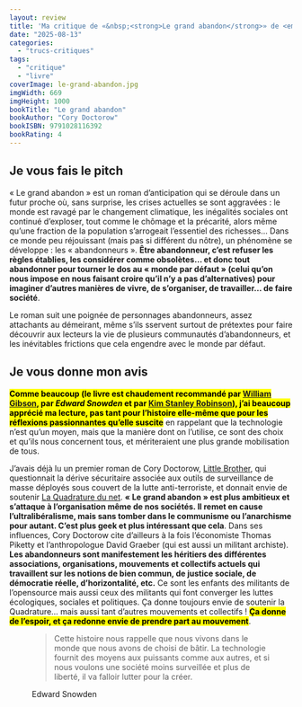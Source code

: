```yaml
---
layout: review
title: 'Ma critique de «&nbsp;<strong>Le grand abandon</strong>» de <em>Cory Doctorow</em>'
date: "2025-08-13"
categories: 
  - "trucs-critiques"
tags: 
  - "critique"
  - "livre"
coverImage: le-grand-abandon.jpg
imgWidth: 669
imgHeight: 1000
bookTitle: "Le grand abandon"
bookAuthor: "Cory Doctorow"
bookISBN: 9791028116392                
bookRating: 4
---
```

<h2>Je vous fais le pitch</h2>

<p>«&nbsp;Le grand abandon&nbsp;» est un roman d’anticipation qui se déroule dans un futur proche où, sans surprise, les crises actuelles se sont aggravées&nbsp;: le monde est ravagé par le changement climatique, les inégalités sociales ont continué d’exploser, tout comme le chômage  et la précarité, alors même qu’une fraction de la population s’arrogeait l’essentiel des richesses… Dans ce monde peu réjouissant (mais pas si différent du nôtre), un phénomène se développe&nbsp;: les «&nbsp;abandonneurs&nbsp;». <strong>Être abandonneur, c’est refuser les règles établies, les considérer comme obsolètes… et donc tout abandonner pour tourner le dos au «&nbsp;monde par défaut&nbsp;» (celui qu’on nous impose en nous faisant croire qu’il n’y a pas d’alternatives) pour imaginer d’autres manières de vivre, de s’organiser, de travailler… de faire société</strong>.</p>
<p>Le roman suit une poignée de personnages abandonneurs, assez attachants au démeirant, même s’ils sservent surtout de prétextes pour faire découvrir aux lecteurs la vie de plusieurs communautés d’abandonneurs, et les inévitables frictions que cela engendre avec le monde par défaut.</p>

<h2>Je vous donne mon avis</h2>

<p><strong><mark>Comme beaucoup (le livre est chaudement recommandé par <a href="/2023/04/ma-critique-de-peripheriques-de-william-gibson/">William Gibson</a>, par <em>Edward Snowden</em> et par <a href="/2023/10/ma-critique-de-ministry-of-the-future-de-kim-stanley-robinson/">Kim Stanley Robinson</a>), j’ai beaucoup apprécié ma lecture, pas tant pour l’histoire elle-même que pour les réflexions passionnantes qu’elle suscite</mark></strong> en rappelant que la technologie n’est qu’un moyen, mais que la manière dont on l’utilise, ce sont des choix et qu’ils nous concernent tous, et mériteraient une plus grande mobilisation de tous.</p>

<p>J’avais déjà lu un premier roman de Cory Doctorow, <a href="/2017/08/ma-critique-de-little-brother-de-cory-doctorow/">Little Brother</a>, qui questionnait la dérive sécuritaire associée aux outils de surveillance de masse déployés sous couvert de la lutte anti-terroriste, et donnait envie de soutenir <a href="https://www.laquadrature.net/fr">La Quadrature du net</a>. <strong>«&nbsp;Le grand abandon&nbsp;» est plus ambitieux et s’attaque à l’organisation même de nos sociétés. Il remet en cause l’ultralibéralisme, mais sans tomber dans le communisme ou l’anarchisme pour autant. C’est plus geek et plus intéressant que cela</strong>. Dans ses influences, Cory Doctorow cite d’ailleurs à la fois l’économiste Thomas Piketty et l’anthropologue David Graeber (qui est aussi un militant archiste). <strong>Les abandonneurs sont manifestement les héritiers des différentes associations, organisations, mouvements et collectifs actuels qui travaillent sur les notions de bien commun, de justice sociale, de démocratie réelle, d’horizontalité, etc.</strong> Ce sont les enfants des militants de l’opensource mais aussi ceux des militants qui font converger les luttes écologiques, sociales et politiques. Ça donne toujours envie de soutenir la Quadrature… mais aussi tant d’autres mouvements et collectifs&nbsp;! <strong><mark>Ça donne de l’espoir, et ça redonne envie de prendre part au mouvement</mark></strong>.</p>

<figure>
  <blockquote class="citation">
    <p>Cette histoire nous rappelle que nous vivons dans le monde que nous avons de choisi de bâtir. La technologie fournit des moyens aux puissants comme aux autres, et si nous voulons une société moins surveillée et plus de liberté, il va falloir lutter pour la créer.</p>
  </blockquote>
  <figcaption>Edward Snowden</figcaption>
</figure>
